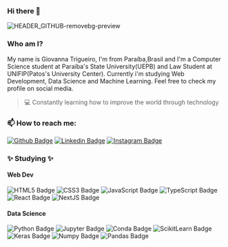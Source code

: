### Hi there 👋

![HEADER_GITHUB-removebg-preview](https://user-images.githubusercontent.com/53941078/125660385-8bab782a-2445-4457-87b1-ccc6ae91e85a.png)

### Who am I?

My name is Giovanna Trigueiro, I'm from Paraíba,Brasil and I'm a Computer Science student at Paraíba's State University(UEPB) and Law Student at UNIFIP(Patos's University Center). Currently i'm studying Web Development, Data Science and Machine Learning. Feel free to check my profile on social media.
> :computer: Constantly learning how to improve the world through technology

### 📫 How to reach me:
[![Github Badge](https://img.shields.io/badge/-Github-bb1853?style=flat-square&logo=Github&logoColor=white&link=https://github.com/giovannat)](https://github.com/giovannat)
[![Linkedin Badge](https://img.shields.io/badge/-LinkedIn-bb1853?style=flat-square&logo=Linkedin&logoColor=white&link=https://www.linkedin.com/in/giovannatrigueiro/)](https://www.linkedin.com/in/giovannatrigueiro/)
[![Instagram Badge](https://img.shields.io/badge/-Instagram-bb1853?style=flat-square&logo=Instagram&logoColor=white&link=https://www.instagram.com/giitrigueiro/)](https://www.instagram.com/giitrigueiro/)

### :sparkles: Studying :sparkles:

#### Web Dev
  ![HTML5 Badge](https://img.shields.io/badge/HTML5-E34F26?style=for-the-badge&logo=html5&logoColor=white)
  ![CSS3 Badge](https://img.shields.io/badge/CSS3-1572B6?style=for-the-badge&logo=css3&logoColor=white)
  ![JavaScript Badge](https://img.shields.io/badge/JavaScript-F7DF1E?style=for-the-badge&logo=javascript&logoColor=black)
  ![TypeScript Badge](https://img.shields.io/badge/TypeScript-007ACC?style=for-the-badge&logo=typescript&logoColor=white)
  ![React Badge](https://img.shields.io/badge/React-20232A?style=for-the-badge&logo=react&logoColor=61DAFB)
  ![NextJS Badge](https://img.shields.io/badge/next.js-000000?style=for-the-badge&logo=nextdotjs&logoColor=white)
  
#### Data Science
  ![Python Badge](https://img.shields.io/badge/Python-3776AB?style=for-the-badge&logo=python&logoColor=white)
  ![Jupyter Badge](https://img.shields.io/badge/Jupyter-F37626.svg?&style=for-the-badge&logo=Jupyter&logoColor=white)
  ![Conda Badge](https://img.shields.io/badge/conda-342B029.svg?&style=for-the-badge&logo=anaconda&logoColor=white)
  ![ScikitLearn Badge](https://img.shields.io/badge/scikit_learn-F7931E?style=for-the-badge&logo=scikit-learn&logoColor=white)
  ![Keras Badge](https://img.shields.io/badge/Keras-D00000?style=for-the-badge&logo=Keras&logoColor=white)
  ![Numpy Badge](https://img.shields.io/badge/Numpy-777BB4?style=for-the-badge&logo=numpy&logoColor=white)
  ![Pandas Badge](https://img.shields.io/badge/Pandas-2C2D72?style=for-the-badge&logo=pandas&logoColor=white)
 
 
  

